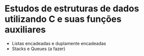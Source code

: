 # Estudos de estruturas de dados utilizando C e suas funções auxiliares
 - Listas encadeadas e duplamente encadeadas
 - Stacks e Queues (a fazer)